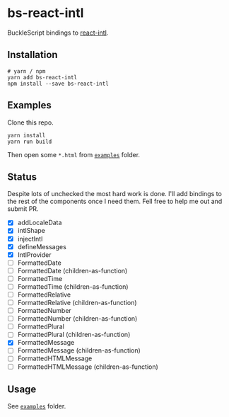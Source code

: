# bs-react-intl

BuckleScript bindings to [react-intl](https://github.com/yahoo/react-intl).

## Installation
```shell
# yarn / npm
yarn add bs-react-intl
npm install --save bs-react-intl
```

## Examples
Clone this repo.

```shell
yarn install
yarn run build
```

Then open some `*.html` from [`examples`](./examples) folder.

## Status
Despite lots of unchecked the most hard work is done. I'll add bindings to the rest of the components once I need them. Fell free to help me out and submit PR.

- [x] addLocaleData
- [x] intlShape
- [x] injectIntl
- [x] defineMessages
- [x] IntlProvider
- [ ] FormattedDate
- [ ] FormattedDate (children-as-function)
- [ ] FormattedTime
- [ ] FormattedTime (children-as-function)
- [ ] FormattedRelative
- [ ] FormattedRelative (children-as-function)
- [ ] FormattedNumber
- [ ] FormattedNumber (children-as-function)
- [ ] FormattedPlural
- [ ] FormattedPlural (children-as-function)
- [x] FormattedMessage
- [ ] FormattedMessage (children-as-function)
- [ ] FormattedHTMLMessage
- [ ] FormattedHTMLMessage (children-as-function)

## Usage
See [`examples`](./examples) folder.
